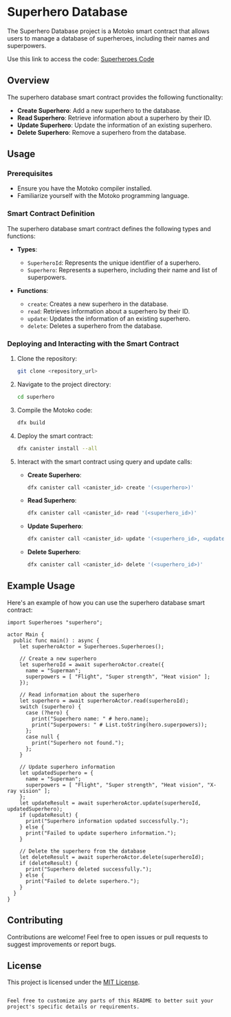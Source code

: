 # Superhero Database

The Superhero Database project is a Motoko smart contract that allows users to manage a database of superheroes, including their names and superpowers.

Use this link to access the code: [Superheroes Code](https://m7sm4-2iaaa-aaaab-qabra-cai.raw.ic0.app/?tag=2940681252)

## Overview

The superhero database smart contract provides the following functionality:

- **Create Superhero**: Add a new superhero to the database.
- **Read Superhero**: Retrieve information about a superhero by their ID.
- **Update Superhero**: Update the information of an existing superhero.
- **Delete Superhero**: Remove a superhero from the database.

## Usage

### Prerequisites

- Ensure you have the Motoko compiler installed.
- Familiarize yourself with the Motoko programming language.

### Smart Contract Definition

The superhero database smart contract defines the following types and functions:

- **Types**:
  - `SuperheroId`: Represents the unique identifier of a superhero.
  - `Superhero`: Represents a superhero, including their name and list of superpowers.

- **Functions**:
  - `create`: Creates a new superhero in the database.
  - `read`: Retrieves information about a superhero by their ID.
  - `update`: Updates the information of an existing superhero.
  - `delete`: Deletes a superhero from the database.

### Deploying and Interacting with the Smart Contract

1. Clone the repository:

   ```bash
   git clone <repository_url>
   ```

2. Navigate to the project directory:

   ```bash
   cd superhero
   ```

3. Compile the Motoko code:

   ```bash
   dfx build
   ```

4. Deploy the smart contract:

   ```bash
   dfx canister install --all
   ```

5. Interact with the smart contract using query and update calls:

   - **Create Superhero**:
     ```bash
     dfx canister call <canister_id> create '(<superhero>)'
     ```

   - **Read Superhero**:
     ```bash
     dfx canister call <canister_id> read '(<superhero_id>)'
     ```

   - **Update Superhero**:
     ```bash
     dfx canister call <canister_id> update '(<superhero_id>, <updated_superhero>)'
     ```

   - **Delete Superhero**:
     ```bash
     dfx canister call <canister_id> delete '(<superhero_id>)'
     ```

## Example Usage

Here's an example of how you can use the superhero database smart contract:

```motoko
import Superheroes "superhero";

actor Main {
  public func main() : async {
    let superheroActor = Superheroes.Superheroes();

    // Create a new superhero
    let superheroId = await superheroActor.create({
      name = "Superman";
      superpowers = [ "Flight", "Super strength", "Heat vision" ];
    });

    // Read information about the superhero
    let superhero = await superheroActor.read(superheroId);
    switch (superhero) {
      case (?hero) {
        print("Superhero name: " # hero.name);
        print("Superpowers: " # List.toString(hero.superpowers));
      };
      case null {
        print("Superhero not found.");
      };
    }

    // Update superhero information
    let updatedSuperhero = {
      name = "Superman";
      superpowers = [ "Flight", "Super strength", "Heat vision", "X-ray vision" ];
    };
    let updateResult = await superheroActor.update(superheroId, updatedSuperhero);
    if (updateResult) {
      print("Superhero information updated successfully.");
    } else {
      print("Failed to update superhero information.");
    }

    // Delete the superhero from the database
    let deleteResult = await superheroActor.delete(superheroId);
    if (deleteResult) {
      print("Superhero deleted successfully.");
    } else {
      print("Failed to delete superhero.");
    }
  }
}
```

## Contributing

Contributions are welcome! Feel free to open issues or pull requests to suggest improvements or report bugs.

## License

This project is licensed under the [MIT License](LICENSE).
```

Feel free to customize any parts of this README to better suit your project's specific details or requirements.
